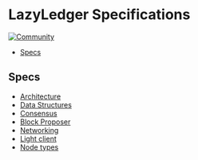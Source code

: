 LazyLedger Specifications
===

[![Community](https://img.shields.io/badge/chat%20on-discord-orange?&logo=discord&logoColor=ffffff&color=7389D8&labelColor=6A7EC2)](https://discord.gg/YsnTPcSfWQ)

- [Specs](#specs)

## Specs

- [Architecture](specs/architecture.md)
- [Data Structures](specs/data_structures.md)
- [Consensus](specs/consensus.md)
- [Block Proposer](specs/block_proposer.md)
- [Networking](specs/networking.md)
- [Light client](specs/light_client.md)
- [Node types](specs/node_types.md)
